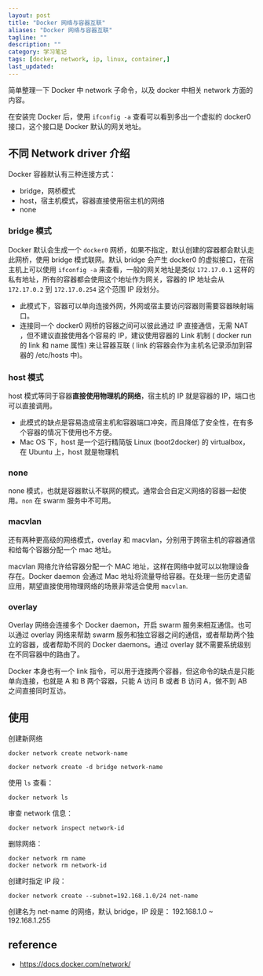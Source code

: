 ```yaml
---
layout: post
title: "Docker 网络与容器互联"
aliases: "Docker 网络与容器互联"
tagline: ""
description: ""
category: 学习笔记
tags: [docker, network, ip, linux, container,]
last_updated:
---
```


简单整理一下 Docker 中 network 子命令，以及 docker 中相关 network 方面的内容。

在安装完 Docker 后，使用 `ifconfig -a` 查看可以看到多出一个虚拟的 docker0 接口，这个接口是 Docker 默认的网关地址。

## 不同 Network driver 介绍
Docker 容器默认有三种连接方式：

- bridge，网桥模式
- host，宿主机模式，容器直接使用宿主机的网络
- none

### bridge 模式
Docker 默认会生成一个 `docker0` 网桥，如果不指定，默认创建的容器都会默认走此网桥，使用 bridge 模式联网。默认 bridge 会产生 docker0 的虚拟接口，在宿主机上可以使用 `ifconfig -a` 来查看，一般的网关地址是类似 `172.17.0.1` 这样的私有地址，所有的容器都会使用这个地址作为网关，容器的 IP 地址会从 `172.17.0.2` 到 `172.17.0.254` 这个范围 IP 段划分。

- 此模式下，容器可以单向连接外网，外网或宿主要访问容器则需要容器映射端口。
- 连接同一个 docker0 网桥的容器之间可以彼此通过 IP 直接通信，无需 NAT ，但不建议直接使用各个容易的 IP，建议使用容器的 Link 机制 ( docker run 的 link 和 name 属性) 来让容器互联 ( link 的容器会作为主机名记录添加到容器的 /etc/hosts 中)。

### host 模式
host 模式等同于容器**直接使用物理机的网络**，宿主机的 IP 就是容器的 IP，端口也可以直接调用。

- 此模式的缺点是容易造成宿主机和容器端口冲突，而且降低了安全性，在有多个容器的情况下使用也不方便。
- Mac OS 下，host 是一个运行精简版 Linux (boot2docker) 的 virtualbox，在 Ubuntu 上，host 就是物理机


### none
none 模式，也就是容器默认不联网的模式。通常会合自定义网络的容器一起使用。`non` 在 swarm 服务中不可用。

### macvlan
还有两种更高级的网络模式，overlay 和 macvlan，分别用于跨宿主机的容器通信和给每个容器分配一个 mac 地址。

macvlan 网络允许给容器分配一个 MAC 地址，这样在网络中就可以以物理设备存在。Docker daemon 会通过 Mac 地址将流量导给容器。在处理一些历史遗留应用，期望直接使用物理网络的场景非常适合使用 `macvlan`.

### overlay
Overlay 网络会连接多个 Docker daemon，开启 swarm 服务来相互通信。也可以通过 overlay 网络来帮助 swarm 服务和独立容器之间的通信，或者帮助两个独立的容器，或者帮助不同的 Docker daemons。通过 overlay 就不需要系统级别在不同容器中的路由了。

Docker 本身也有一个 link 指令，可以用于连接两个容器，但这命令的缺点是只能单向连接，也就是 A 和 B 两个容器，只能 A 访问 B 或者 B 访问 A，做不到 AB 之间直接同时互访。

## 使用

创建新网络

	docker network create network-name

	docker network create -d bridge network-name

使用 `ls` 查看：

	docker network ls

审查 network 信息：

	docker network inspect network-id

删除网络：

	docker network rm name
	docker network rm network-id

创建时指定 IP 段：

	docker network create --subnet=192.168.1.0/24 net-name

创建名为 net-name 的网络，默认 bridge，IP 段是： 192.168.1.0 ~ 192.168.1.255


## reference

- <https://docs.docker.com/network/>
